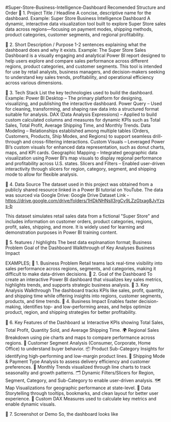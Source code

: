 #Super-Store-Business-Intelligence-Dashboard
Recomended Structure and Order
🔹 1. Project Title / Headline 
A concise, descriptive name for the dashboard.
Example: Super Store Business Intelligence Dashboard
A dynamic, interactive data visualization tool built to explore Super Store sales data across regions—focusing on payment modes, shipping methods, product categories, customer segments, and regional profitability.

🔹 2. Short Description / Purpose 
1-2 sentences explaining what the dashboard does and why it exists. 
Example: The Super Store Sales Dashboard is a visually engaging and analytical Power BI report designed to help users explore and compare sales performance across different regions, product categories, and customer segments. This tool is intended for use by retail analysts, business managers, and decision-makers seeking to understand key sales trends, profitability, and operational efficiency across various dimensions.

🔹 3. Tech Stack
List the key technologies used to build the dashboard. 
Example: Power BI Desktop – The primary platform for designing, visualizing, and publishing the interactive dashboard.
Power Query – Used for cleaning, transforming, and shaping raw data into a structured format suitable for analysis.
DAX (Data Analysis Expressions) – Applied to build custom calculated columns and measures for dynamic KPIs such as Total Sales, Total Profit, Average Shipping Time, and Monthly Trends.
Data Modeling – Relationships established among multiple tables (Orders, Customers, Products, Ship Modes, and Regions) to support seamless drill-through and cross-filtering interactions.
Custom Visuals – Leveraged Power BI’s custom visuals for enhanced data representation, such as donut charts, maps, and KPI cards.
Geographic Mapping – Integrated geographic data visualization using Power BI’s map visuals to display regional performance and profitability across U.S. states.
Slicers and Filters – Enabled user-driven interactivity through slicers for region, category, segment, and shipping mode to allow for flexible analysis.

🔹 4. Data Source
The dataset used in this project was obtained from a publicly shared resource linked in a Power BI tutorial on YouTube. The data was sourced via Google Drive:
Google Drive Dataset Link - https://drive.google.com/drive/folders/1HDkNHNslI3rgCv9LZzGtxag8JvYzss-b

This dataset simulates retail sales data from a fictional "Super Store" and includes information on customer orders, product categories, regions, profit, sales, shipping, and more. It is widely used for learning and demonstration purposes in Power BI training content.

🔹 5. features / highlights 
The best data explnanation format;
Business Problem
Goal of the Dashboard
Walkthrough of Key Analyses
Business Impact

EXAMPLES;
🔹 1. Business Problem
Retail teams lack real-time visibility into sales performance across regions, segments, and categories, making it difficult to make data-driven decisions.
🔹 2. Goal of the Dashboard
To create an interactive Power BI dashboard that visualizes key sales metrics, highlights trends, and supports strategic business analysis.
🔹 3. Key Analysis Walkthrough
The dashboard tracks KPIs like sales, profit, quantity, and shipping time while offering insights into regions, customer segments, products, and time trends.
🔹 4. Business Impact
Enables faster decision-making, identifies top- and low-performing areas, and helps optimize product, region, and shipping strategies for better profitability.


🔹 6. Key Features of the Dashboard
📊 Interactive KPIs showing Total Sales, Total Profit, Quantity Sold, and Average Shipping Time.
🌍 Regional Sales Breakdown using pie charts and maps to compare performance across regions.
🧾 Customer Segment Analysis (Consumer, Corporate, Home Office) to understand buyer behavior.
📦 Product Sub-Category Insights for identifying high-performing and low-margin product lines.
🚚 Shipping Mode & Payment Type Analysis to assess delivery efficiency and customer preferences.
📅 Monthly Trends visualized through line charts to track seasonality and growth patterns.
🗂️ Dynamic Filters/Slicers for Region, Segment, Category, and Sub-Category to enable user-driven analysis.
🗺️ Map Visualizations for geographic performance at state-level.
📌 Data Storytelling through tooltips, bookmarks, and clean layout for better user experience.
🧮 Custom DAX Measures used to calculate key metrics and enable dynamic visuals.

🔹 7. Screenshot or Demo
 So, the dashboard looks like

